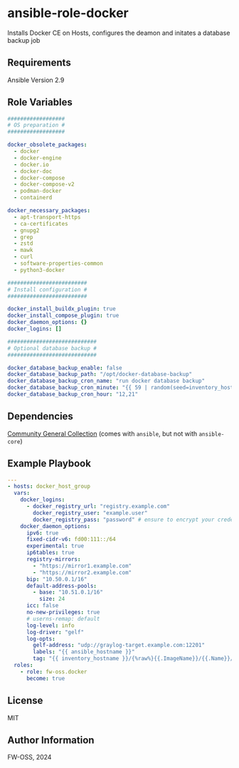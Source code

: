 # ansible-role-docker

Installs Docker CE on Hosts, configures the deamon and initates a database backup job 

## Requirements

Ansible Version 2.9

## Role Variables

```yaml
##################
# OS preparation #
##################

docker_obsolete_packages:
  - docker
  - docker-engine
  - docker.io
  - docker-doc
  - docker-compose
  - docker-compose-v2
  - podman-docker
  - containerd

docker_necessary_packages:
  - apt-transport-https
  - ca-certificates
  - gnupg2
  - grep
  - zstd
  - mawk
  - curl
  - software-properties-common
  - python3-docker

#########################
# Install configuration #
#########################

docker_install_buildx_plugin: true
docker_install_compose_plugin: true
docker_daemon_options: {}
docker_logins: []

############################
# Optional database backup #
############################

docker_database_backup_enable: false
docker_database_backup_path: "/opt/docker-database-backup"
docker_database_backup_cron_name: "run docker database backup"
docker_database_backup_cron_minute: "{{ 59 | random(seed=inventory_hostname) }}"
docker_database_backup_cron_hour: "12,21"
```

## Dependencies

[Community General Collection](https://galaxy.ansible.com/community/general?sc_cid=701f2000001OH7YAAW) (comes with `ansible`, but not with `ansible-core`)

## Example Playbook

```yaml
---
- hosts: docker_host_group
  vars:
    docker_logins:
      - docker_registry_url: "registry.example.com"
        docker_registry_user: "example.user"
        docker_registry_pass: "password" # ensure to encrypt your credentials using ansible vault
    docker_daemon_options:
      ipv6: true
      fixed-cidr-v6: fd00:111::/64
      experimental: true
      ip6tables: true
      registry-mirrors:
        - "https://mirror1.example.com"
        - "https://mirror2.example.com"
      bip: "10.50.0.1/16"
      default-address-pools:
        - base: "10.51.0.1/16"
          size: 24
      icc: false
      no-new-privileges: true
      # userns-remap: default
      log-level: info
      log-driver: "gelf"
      log-opts:
        gelf-address: "udp://graylog-target.example.com:12201"
        labels: "{{ ansible_hostname }}"
        tag: "{{ inventory_hostname }}/{%raw%}{{.ImageName}}/{{.Name}}/{{.ID}}{%endraw%}"
  roles:
    - role: fw-oss.docker
      become: true
```

## License

MIT

## Author Information

FW-OSS, 2024
